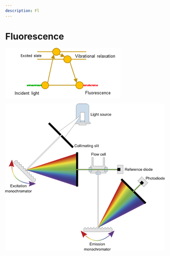 ```yaml
---
description: Fl
---
```


# Fluorescence

![](<../../../.gitbook/assets/optics - fluorescence.png>)

![](../../../.gitbook/assets/FLD.png)
